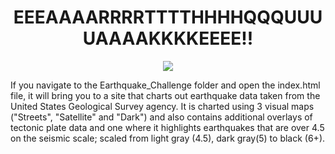 <h1 align = "Center"> EEEAAAARRRRTTTTHHHHQQQUUUUAAAAKKKKEEEE!!
</h1>

<p align = "center">
<img src = "https://majorspoilers.com/wp-content/uploads/2014/08/Earthquake.131904FEATURE.jpg">
</p>

If you navigate to the Earthquake_Challenge folder and open the index.html file, it will bring you to a site that charts out earthquake data taken from the United States Geological Survey agency. It is charted using 3 visual maps ("Streets", "Satellite" and "Dark")  and also contains additional overlays of tectonic plate data and one where it highlights earthquakes that are over 4.5 on the seismic scale; scaled from light gray (4.5), dark gray(5) to black (6+).
